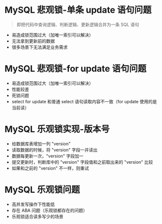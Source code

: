 # MySQL 悲观锁-单条 update 语句问题
> 即把代码中查询逻辑、判断逻辑、更新逻辑合并为一条 SQL 语句

* 易造成锁范围过大（加唯一索引可以解决）
* 无法拿到更新前的数据
* 很多场景下无法满足业务需求
# MySQL 悲观锁-for update 语句问题
* 易造成锁范围过大（加唯一索引可以解决）
* 性能较差
* 死锁问题
* select for update 和普通 select 语句读取内容不一致（for update 使用的是当前读）
# MySQL 乐观锁实现-版本号
* 给数据库表增加一列 "version"
* 读取数据的时候，将 "version" 字段一并读出
* 数据每更新一次，"version" 字段加一
* 提交更新时，判断库中的 "version" 字段值和之前取出来的 "version" 比较
* 如果和之前的 "version" 不一样，则重试
# MySQL 乐观锁问题
* 高并发写操作下性能低
* 存在 ABA 问题（乐观锁都存在的问题）
* 乐观锁适合读多写少的场景